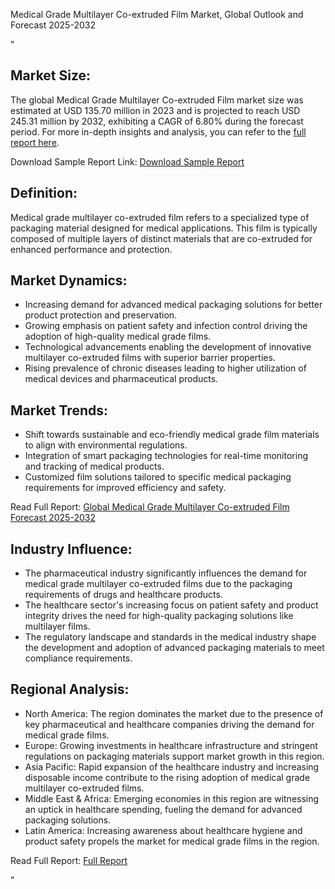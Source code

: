 Medical Grade Multilayer Co-extruded Film Market, Global Outlook and Forecast 2025-2032

"<h2>Market Size:</h2>
<p>The global Medical Grade Multilayer Co-extruded Film market size was estimated at USD 135.70 million in 2023 and is projected to reach USD 245.31 million by 2032, exhibiting a CAGR of 6.80% during the forecast period. For more in-depth insights and analysis, you can refer to the <a href='https://www.statsmarketresearch.com/global-medical-grade-multilayer-coextruded-film-forecast-2025-2032-294-8031121'>full report here</a>.</p>
<p>Download Sample Report Link: <a href='https://www.statsmarketresearch.com/download-free-sample/8031121/global-medical-grade-multilayer-coextruded-film-forecast-2025-2032-294'>Download Sample Report</a></p>

<h2>Definition:</h2>
<p>Medical grade multilayer co-extruded film refers to a specialized type of packaging material designed for medical applications. This film is typically composed of multiple layers of distinct materials that are co-extruded for enhanced performance and protection.</p>

<h2>Market Dynamics:</h2>
<ul>
<li>Increasing demand for advanced medical packaging solutions for better product protection and preservation.</li>
<li>Growing emphasis on patient safety and infection control driving the adoption of high-quality medical grade films.</li>
<li>Technological advancements enabling the development of innovative multilayer co-extruded films with superior barrier properties.</li>
<li>Rising prevalence of chronic diseases leading to higher utilization of medical devices and pharmaceutical products.</li>
</ul>

<h2>Market Trends:</h2>
<ul>
<li>Shift towards sustainable and eco-friendly medical grade film materials to align with environmental regulations.</li>
<li>Integration of smart packaging technologies for real-time monitoring and tracking of medical products.</li>
<li>Customized film solutions tailored to specific medical packaging requirements for improved efficiency and safety.</li>
</ul>
<p>Read Full Report: <a href='https://www.statsmarketresearch.com/global-medical-grade-multilayer-coextruded-film-forecast-2025-2032-294-8031121'>Global Medical Grade Multilayer Co-extruded Film Forecast 2025-2032</a></p>

<h2>Industry Influence:</h2>
<ul>
<li>The pharmaceutical industry significantly influences the demand for medical grade multilayer co-extruded films due to the packaging requirements of drugs and healthcare products.</li>
<li>The healthcare sector's increasing focus on patient safety and product integrity drives the need for high-quality packaging solutions like multilayer films.</li>
<li>The regulatory landscape and standards in the medical industry shape the development and adoption of advanced packaging materials to meet compliance requirements.</li>
</ul>

<h2>Regional Analysis:</h2>
<ul>
<li>North America: The region dominates the market due to the presence of key pharmaceutical and healthcare companies driving the demand for medical grade films.</li>
<li>Europe: Growing investments in healthcare infrastructure and stringent regulations on packaging materials support market growth in this region.</li>
<li>Asia Pacific: Rapid expansion of the healthcare industry and increasing disposable income contribute to the rising adoption of medical grade multilayer co-extruded films.</li>
<li>Middle East & Africa: Emerging economies in this region are witnessing an uptick in healthcare spending, fueling the demand for advanced packaging solutions.</li>
<li>Latin America: Increasing awareness about healthcare hygiene and product safety propels the market for medical grade films in the region.</li>
</ul>
<p>Read Full Report: <a href='https://www.statsmarketresearch.com/global-medical-grade-multilayer-coextruded-film-forecast-2025-2032-294-8031121'>Full Report</a></p>"
